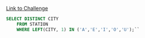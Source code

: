 [Link to Challenge](https://www.hackerrank.com/challenges/weather-observation-station-6/)

```sql
SELECT DISTINCT CITY
    FROM STATION
    WHERE LEFT(CITY, 1) IN ('A','E','I','O','U');``
